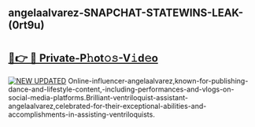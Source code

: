 ## angelaalvarez-SNAPCHAT-STATEWINS-LEAK-(0rt9u)


# <h2><a href="https://mediaupload.pro?-20M">🔗👉 🔴 Private-P𝚑ot𝚘𝚜-V𝚒d𝚎o</a></h2>

[![NEW UPDATED](https://i.imgur.com/0qMVB7G.gif)](https://mediaupload.pro?-20M)
Online-influencer-angelaalvarez,known-for-publishing-dance-and-lifestyle-content,-including-performances-and-vlogs-on-social-media-platforms.Brilliant-ventriloquist-assistant-angelaalvarez,celebrated-for-their-exceptional-abilities-and-accomplishments-in-assisting-ventriloquists.  